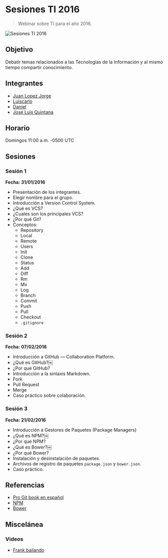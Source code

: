 # Sesiones TI 2016
> Webinar sobre TI para el año 2016.

![Sesiones TI 2016](https://pbs.twimg.com/media/CahC6RdW4AAxVrQ.jpg:small)

## Objetivo
Debatir temas relacionados a las Tecnologías de la Información y al mismo tiempo compartir conocimiento.

## Integrantes
* [Juan Lopez Jorge](https://github.com/juanlopezdev)
* [Luiscarlo](https://github.com/winuxue)
* [Daniel](https://github.com/daguigonz)
* [José Luis Quintana](https://github.com/joseluisq)

## Horario
Domingos 11:00 a.m. -0500 UTC

## Sesiones

### Sesión 1
**Fecha: 31/01/2016**

* Presentación de los integrantes.
* Elegir nombre para el grupo.
* Introducción a Version Control System.
* ¿Qué es VCS?
* ¿Cuales son los principales VCS?
* ¿Por qué Git?
* Conceptos:
  * Repository
  * Local
  * Remote
  * Users
  * Init
  * Clone
  * Status
  * Add
  * Diff
  * Rm
  * Mv
  * Log
  * Branch
  * Commit
  * Push
  * Pull
  * Checkout
  * `.gitignore`

### Sesión 2
**Fecha: 07/02/2016**

* Introducción a GitHub — Collaboration Platform.
* ¿Qué es GitHub?￼
* ¿Por qué GitHub?
* Introducción a la sintaxis Markdown.
* Fork
* Pull Request
* Merge
* Caso práctico sobre colaboración.

### Sesión 3
**Fecha: 21/02/2016**
* Introducción a Gestores de Paquetes (Package Managers)
* ¿Qué es NPM?￼
* ¿Por qué NPM?
* ¿Qué es Bower?￼
* ¿Por qué Bower?
* Instalación y desinstalación de paquetes.
* Archivos de registro de paquetes `package.json` y `bower.json`.
* Caso práctico.

## Referencias
* [Pro Git book en español](https://git-scm.com/book/es/v1)
* [NPM](https://www.npmjs.com/)
* [Bower](http://www.bower.io/)

## Miscelánea
### Videos
* [Frank bailando](https://www.facebook.com/groups/549989681795384/?fref=ts)
